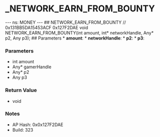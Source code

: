 # _NETWORK_EARN_FROM_BOUNTY

--- ns: MONEY --- ## NETWORK_EARN_FROM_BOUNTY  // 0x131BB5DA15453ACF 0x127F2DAE void NETWORK_EARN_FROM_BOUNTY(int amount, int* networkHandle, Any* p2, Any p3);   ## Parameters * **amount**: * **networkHandle**: * **p2**: * **p3**:

### Parameters
* int amount
* Any* gamerHandle
* Any* p2
* Any p3

### Return Value
* void

### Notes
* AP Hash: 0x0x127F2DAE
* Build: 323

